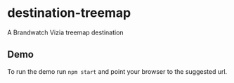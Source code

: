 # destination-treemap
A Brandwatch Vizia treemap destination

## Demo
To run the demo run `npm start` and point your browser to the suggested url.
